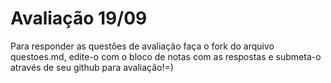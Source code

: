 # Avaliação 19/09


Para responder as questões de avaliação faça o fork do arquivo questoes.md, edite-o com o bloco de notas com as respostas e submeta-o através de seu github para avaliação!=)
